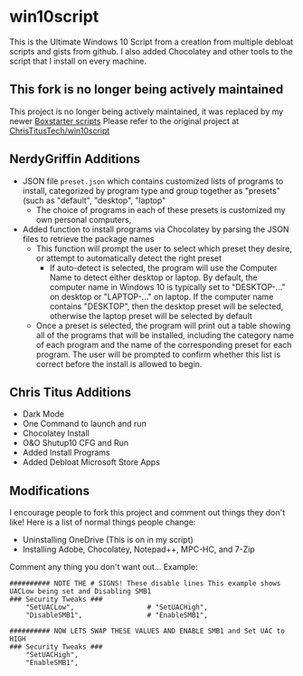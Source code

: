 # win10script
This is the Ultimate Windows 10 Script from a creation from multiple debloat scripts and gists from github. I also added Chocolatey and other tools to the script that I install on every machine.

## This fork is no longer being actively maintained
This project is no longer being actively maintained, it was replaced by my newer [Boxstarter scripts](https://github.com/NerdyGriffin/Boxstarter-Scripts)
Please refer to the original project at [ChrisTitusTech/win10script](https://github.com/ChrisTitusTech/win10script)

## NerdyGriffin Additions

- JSON file `preset.json` which contains customized lists of programs to install, categorized by program type and group together as "presets" (such as "default", "desktop", "laptop"
  - The choice of programs in each of these presets is customized my own personal computers, 
- Added function to install programs via Chocolatey by parsing the JSON files to retrieve the package names
  - This function will prompt the user to select which preset they desire, or attempt to automatically detect the right preset
    - If auto-detect is selected, the program will use the Computer Name to detect either desktop or laptop. By default, the computer name in Windows 10 is typically set to "DESKTOP-..." on desktop or "LAPTOP-..." on laptop. If the computer name contains "DESKTOP", then the desktop preset will be selected, otherwise the laptop preset will be selected by default
  - Once a preset is selected, the program will print out a table showing all of the programs that will be installed, including the category name of each program and the name of the corresponding preset for each program. The user will be prompted to confirm whether this list is correct before the install is allowed to begin.

## Chris Titus Additions

- Dark Mode
- One Command to launch and run
- Chocolatey Install
- O&O Shutup10 CFG and Run
- Added Install Programs
- Added Debloat Microsoft Store Apps

## Modifications
I encourage people to fork this project and comment out things they don't like! Here is a list of normal things people change:
- Uninstalling OneDrive (This is on in my script)
- Installing Adobe, Chocolatey, Notepad++, MPC-HC, and 7-Zip

Comment any thing you don't want out... Example:

```
########## NOTE THE # SIGNS! These disable lines This example shows UACLow being set and Disabling SMB1
### Security Tweaks ###
	"SetUACLow",                  # "SetUACHigh",
	"DisableSMB1",                # "EnableSMB1",

########## NOW LETS SWAP THESE VALUES AND ENABLE SMB1 and Set UAC to HIGH
### Security Tweaks ###
	"SetUACHigh",
	"EnableSMB1",
```
